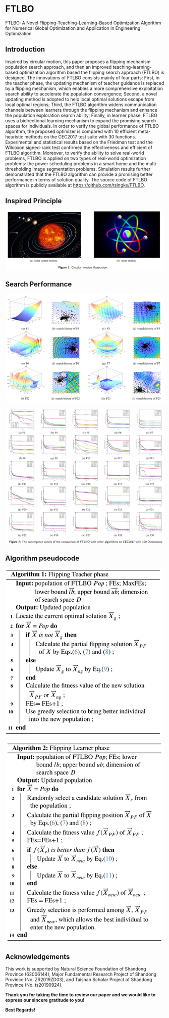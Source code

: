 # FTLBO
FTLBO: A Novel Flipping-Teaching-Learning-Based Optimization Algorithm for Numerical Global Optimization and Application in Engineering Optimization

## Introduction
Inspired by circular motion, this paper proposes a flipping mechanism population search approach, and then an improved teaching-learning-based optimization algorithm based the flipping search approach (FTLBO) is designed. The innovations of FTLBO consists mainly of four parts: First, in the teacher phase, the updating mechanism of teacher guidance is replaced by a flipping mechanism, which enables a more comprehensive exploitation search ability to accelerate the population convergence; Second, a novel updating method is adopted to help local optimal solutions escape from local optimal regions; Third, the FTLBO algorithm widens communication channels between learners through the flipping mechanism and enhance the population exploration search ability; Finally, in learner phase, FTLBO uses a bidirectional learning mechanism to expand the promising search spaces for individuals. In order to verify the global performance of FTLBO algorithm, the proposed optimizer is compared with 10 efficient meta-heuristic methods on the CEC2017 test suite with 30 functions. Experimental and statistical results based on the Friedman test and the Wilcoxon signed-rank test confirmed the effectiveness and efficient of FTLBO algorithm. Moreover, to verify the ability to solve real-world problems, FTLBO is applied on two types of real-world optimization problems: the power scheduling problems in a smart home and the multi-thresholding image segmentation problems. Simulation results further demonstrated that the FTLBO algorithm can provide a promising better performance in terms of solution quality. The source code of FTLBO algorithm is publicly available at  https://github.com/tsingke/FTLBO.

## Inspired Principle
![Circule motions](./FTLBO/FIG1.png)

## Search Performance
![convergence](./FTLBO/FIG7.png)

![convergence](./FTLBO/FIG6.png)

## Algorithm pseudocode
![Teaching Phrase](./FTLBO/FIG3.png)

![Learning Phrase](./FTLBO/FIG4.png)


 ## Acknowledgements
 
This work is supported by Natural Science Foundation of Shandong Province (62006144), Major Fundamental Research Project of Shandong Province (No. ZR2019ZD03), and Taishan Scholar Project of Shandong Province (No. ts20190924).

**Thank you for taking the time to review our paper and we would like to express our sincere gratitude to you!**

**Best Regards!**

